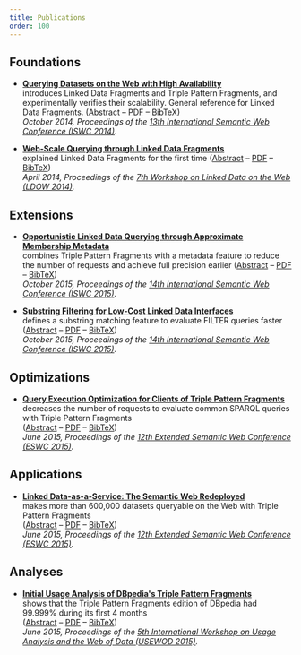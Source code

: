 ```yaml
---
title: Publications
order: 100
---
```


## Foundations

- **[Querying Datasets on the Web with High Availability](/publications/iswc2014.pdf)**
  <br>
  introduces Linked Data Fragments and Triple Pattern Fragments,
  and experimentally verifies their scalability.
  General reference for Linked Data Fragments.
  ([Abstract](http://ruben.verborgh.org/publications/verborgh_iswc_2014/) –
   [PDF](/publications/iswc2014.pdf) –
   [BibTeX](http://ruben.verborgh.org/publications/verborgh_iswc_2014/verborgh_iswc_2014.bib))
  <br>
  _October 2014, Proceedings of the [13th International Semantic Web Conference (ISWC 2014)](http://iswc2014.semanticweb.org/)._

- **[Web-Scale Querying through Linked Data Fragments](/publications/ldow2014.pdf)**
  <br>
  explained Linked Data Fragments for the first time
  ([Abstract](http://ruben.verborgh.org/publications/verborgh_ldow_2014/) –
   [PDF](/publications/ldow2014.pdf) –
   [BibTeX](http://ruben.verborgh.org/publications/verborgh_ldow_2014/verborgh_ldow_2014.bib))
  <br>
   _April 2014, Proceedings of the [7th Workshop on Linked Data on the Web (LDOW 2014)](http://events.linkeddata.org/ldow2014/)._

## Extensions
- **[Opportunistic Linked Data Querying through Approximate Membership Metadata](/publications/iswc2015-amf.pdf)**
  <br>
  combines Triple Pattern Fragments with a metadata feature
  to reduce the number of requests and achieve full precision earlier
  ([Abstract](http://ruben.verborgh.org/publications/vandersande_iswc_2015/) –
   [PDF](/publications/iswc2015-amf.pdf) –
   [BibTeX](http://ruben.verborgh.org/publications/vandersande_iswc_2015/vandersande_iswc_2015.bib))
  <br>
  _October 2015, Proceedings of the [14th International Semantic Web Conference (ISWC 2015)](http://iswc2015.semanticweb.org/)._

- **[Substring Filtering for Low-Cost Linked Data Interfaces](/publications/iswc2015-substring.pdf)**
  <br>
  defines a substring matching feature to evaluate FILTER queries faster
  ([Abstract](http://ruben.verborgh.org/publications/vanherwegen_iswc_2015/) –
   [PDF](/publications/iswc2015-substring.pdf) –
   [BibTeX](http://ruben.verborgh.org/publications/vanherwegen_iswc_2015/vanherwegen_iswc_2015.bib))
  <br>
  _October 2015, Proceedings of the [14th International Semantic Web Conference (ISWC 2015)](http://iswc2015.semanticweb.org/)._

## Optimizations
- **[Query Execution Optimization for Clients of Triple Pattern Fragments](/publications/eswc2015.pdf)**
  <br>
  decreases the number of requests to evaluate common SPARQL queries with Triple Pattern Fragments
  <br>
  ([Abstract](http://ruben.verborgh.org/publications/vanherwegen_eswc_2015/) –
   [PDF](/publications/eswc2015.pdf) –
   [BibTeX](http://ruben.verborgh.org/publications/vanherwegen_eswc_2015/vanherwegen_eswc_2015.bib))
  <br>
  _June 2015, Proceedings of the [12th Extended Semantic Web Conference (ESWC 2015)](http://2015.eswc-conferences.org/)._

## Applications
- **[Linked Data-as-a-Service: The Semantic Web Redeployed](/publications/eswc2015-lodl.pdf)**
  <br>
  makes more than 600,000 datasets queryable on the Web with Triple Pattern Fragments
  <br>
  ([Abstract](http://ruben.verborgh.org/publications/rietveld_eswc_2015/) –
   [PDF](/publications/eswc2015-lodl.pdf) –
   [BibTeX](http://ruben.verborgh.org/publications/rietveld_eswc_2015/rietveld_eswc_2015.bib))
  <br>
  _June 2015, Proceedings of the [12th Extended Semantic Web Conference (ESWC 2015)](http://2015.eswc-conferences.org/)._

## Analyses
- **[Initial Usage Analysis of DBpedia's Triple Pattern Fragments](/publications/usewod2015.pdf)**
  <br>
  shows that the Triple Pattern Fragments edition of DBpedia
  had 99.999% during its first 4 months
  <br>
  ([Abstract](http://ruben.verborgh.org/publications/verborgh_usewod_2015/) –
   [PDF](/publications/usewod2015.pdf) –
   [BibTeX](http://ruben.verborgh.org/publications/rietveld_eswc_2015/verborgh_usewod_2015.bib))
  <br>
  _June 2015, Proceedings of the [5th International Workshop on Usage Analysis and the Web of Data (USEWOD 2015)](http://usewod.org/usewod2015.html)._
